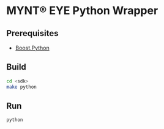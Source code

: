 # MYNT® EYE Python Wrapper

## Prerequisites

* [Boost.Python](https://www.boost.org/doc/libs/1_67_0/libs/python/doc/html/index.html)

## Build

```bash
cd <sdk>
make python
```

## Run

```bash
python
```

